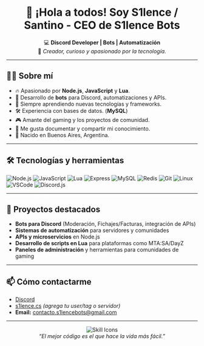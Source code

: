 <h1 align="center">👋 ¡Hola a todos! Soy S1lence / Santino - CEO de S1lence Bots</h1>
<p align="center">
  💻 <b>Discord Developer | Bots | Automatización</b> <br>
  🎵 <i>Creador, curioso y apasionado por la tecnología.</i>
</p>

---

## 🧑‍💻 Sobre mí

- 🔥 Apasionado por **Node.js**, **JavaScript** y **Lua**.
- 🤖 Desarrollo de **bots** para Discord, automatizaciones y APIs.
- 🚀 Siempre aprendiendo nuevas tecnologías y frameworks.
- 🛠️ Experiencia con bases de datos. (**MySQL**)
- 🎮 Amante del gaming y los proyectos de comunidad.
- 📝 Me gusta documentar y compartir mi conocimiento.
- 📍 Nacido en Buenos Aires, Argentina.

---

## 🛠️ Tecnologías y herramientas

![Node.js](https://img.shields.io/badge/Node.js-339933?style=flat&logo=node.js&logoColor=white)
![JavaScript](https://img.shields.io/badge/JavaScript-F7DF1E?style=flat&logo=javascript&logoColor=black)
![Lua](https://img.shields.io/badge/Lua-2C2D72?style=flat&logo=lua&logoColor=white)
![Express](https://img.shields.io/badge/Express.js-000000?style=flat&logo=express&logoColor=white)
![MySQL](https://img.shields.io/badge/MySQL-4479A1?style=flat&logo=mysql&logoColor=white)
![Redis](https://img.shields.io/badge/Redis-DC382D?style=flat&logo=redis&logoColor=white)
![Git](https://img.shields.io/badge/Git-F05032?style=flat&logo=git&logoColor=white)
![Linux](https://img.shields.io/badge/Linux-FCC624?style=flat&logo=linux&logoColor=black)
![VSCode](https://img.shields.io/badge/VS%20Code-007ACC?style=flat&logo=visual-studio-code&logoColor=white)
![Discord.js](https://img.shields.io/badge/Discord.js-5865F2?style=flat&logo=discord&logoColor=white)

---

## 🌟 Proyectos destacados

- **Bots para Discord** (Moderación, Fichajes/Facturas, integración de APIs)
- **Sistemas de automatización** para servidores y comunidades
- **APIs y microservicios** en Node.js
- **Desarrollo de scripts en Lua** para plataformas como MTA:SA/DayZ
- **Paneles de administración** y herramientas para comunidades de gaming

---

## 📫 Cómo contactarme

- [Discord](https://discord.gg/Pdg5zcQ9Xv)
- [s1lence.cs](https://discord.com/users/s1lence.cs) *(agrega tu user/tag o servidor)*
- **Email:** contacto.s1lencebots@gmail.com

---

<p align="center">
  <img src="https://skillicons.dev/icons?i=js,nodejs,lua,express,discord,linux,mysql,git,vscode" alt="Skill Icons" /><br>
  <i>“El mejor código es el que hace la vida más fácil.”</i>
</p>
